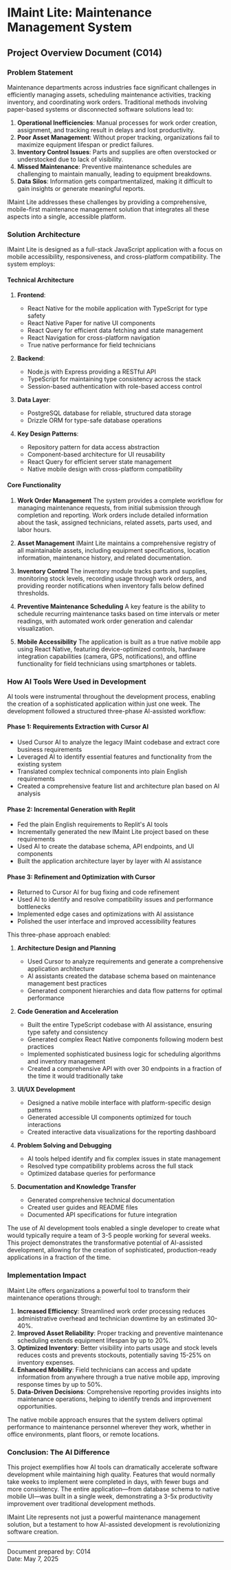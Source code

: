 # IMaint Lite: Maintenance Management System

## Project Overview Document (C014)

### Problem Statement

Maintenance departments across industries face significant challenges in efficiently managing assets, scheduling maintenance activities, tracking inventory, and coordinating work orders. Traditional methods involving paper-based systems or disconnected software solutions lead to:

1. **Operational Inefficiencies**: Manual processes for work order creation, assignment, and tracking result in delays and lost productivity.
2. **Poor Asset Management**: Without proper tracking, organizations fail to maximize equipment lifespan or predict failures.
3. **Inventory Control Issues**: Parts and supplies are often overstocked or understocked due to lack of visibility.
4. **Missed Maintenance**: Preventive maintenance schedules are challenging to maintain manually, leading to equipment breakdowns.
5. **Data Silos**: Information gets compartmentalized, making it difficult to gain insights or generate meaningful reports.

IMaint Lite addresses these challenges by providing a comprehensive, mobile-first maintenance management solution that integrates all these aspects into a single, accessible platform.

### Solution Architecture

IMaint Lite is designed as a full-stack JavaScript application with a focus on mobile accessibility, responsiveness, and cross-platform compatibility. The system employs:

#### Technical Architecture

1. **Frontend**:
   - React Native for the mobile application with TypeScript for type safety
   - React Native Paper for native UI components
   - React Query for efficient data fetching and state management
   - React Navigation for cross-platform navigation
   - True native performance for field technicians

2. **Backend**:
   - Node.js with Express providing a RESTful API
   - TypeScript for maintaining type consistency across the stack
   - Session-based authentication with role-based access control

3. **Data Layer**:
   - PostgreSQL database for reliable, structured data storage
   - Drizzle ORM for type-safe database operations

4. **Key Design Patterns**:
   - Repository pattern for data access abstraction
   - Component-based architecture for UI reusability
   - React Query for efficient server state management
   - Native mobile design with cross-platform compatibility

#### Core Functionality

1. **Work Order Management**
   The system provides a complete workflow for managing maintenance requests, from initial submission through completion and reporting. Work orders include detailed information about the task, assigned technicians, related assets, parts used, and labor hours.

2. **Asset Management**
   IMaint Lite maintains a comprehensive registry of all maintainable assets, including equipment specifications, location information, maintenance history, and related documentation.

3. **Inventory Control**
   The inventory module tracks parts and supplies, monitoring stock levels, recording usage through work orders, and providing reorder notifications when inventory falls below defined thresholds.

4. **Preventive Maintenance Scheduling**
   A key feature is the ability to schedule recurring maintenance tasks based on time intervals or meter readings, with automated work order generation and calendar visualization.

5. **Mobile Accessibility**
   The application is built as a true native mobile app using React Native, featuring device-optimized controls, hardware integration capabilities (camera, GPS, notifications), and offline functionality for field technicians using smartphones or tablets.

### How AI Tools Were Used in Development

AI tools were instrumental throughout the development process, enabling the creation of a sophisticated application within just one week. The development followed a structured three-phase AI-assisted workflow:

#### Phase 1: Requirements Extraction with Cursor AI
- Used Cursor AI to analyze the legacy IMaint codebase and extract core business requirements
- Leveraged AI to identify essential features and functionality from the existing system
- Translated complex technical components into plain English requirements
- Created a comprehensive feature list and architecture plan based on AI analysis

#### Phase 2: Incremental Generation with Replit
- Fed the plain English requirements to Replit's AI tools
- Incrementally generated the new IMaint Lite project based on these requirements
- Used AI to create the database schema, API endpoints, and UI components
- Built the application architecture layer by layer with AI assistance

#### Phase 3: Refinement and Optimization with Cursor
- Returned to Cursor AI for bug fixing and code refinement
- Used AI to identify and resolve compatibility issues and performance bottlenecks
- Implemented edge cases and optimizations with AI assistance
- Polished the user interface and improved accessibility features

This three-phase approach enabled:

1. **Architecture Design and Planning**
   - Used Cursor to analyze requirements and generate a comprehensive application architecture
   - AI assistants created the database schema based on maintenance management best practices
   - Generated component hierarchies and data flow patterns for optimal performance

2. **Code Generation and Acceleration**
   - Built the entire TypeScript codebase with AI assistance, ensuring type safety and consistency
   - Generated complex React Native components following modern best practices
   - Implemented sophisticated business logic for scheduling algorithms and inventory management
   - Created a comprehensive API with over 30 endpoints in a fraction of the time it would traditionally take

3. **UI/UX Development**
   - Designed a native mobile interface with platform-specific design patterns
   - Generated accessible UI components optimized for touch interactions
   - Created interactive data visualizations for the reporting dashboard

4. **Problem Solving and Debugging**
   - AI tools helped identify and fix complex issues in state management
   - Resolved type compatibility problems across the full stack
   - Optimized database queries for performance

5. **Documentation and Knowledge Transfer**
   - Generated comprehensive technical documentation
   - Created user guides and README files
   - Documented API specifications for future integration

The use of AI development tools enabled a single developer to create what would typically require a team of 3-5 people working for several weeks. This project demonstrates the transformative potential of AI-assisted development, allowing for the creation of sophisticated, production-ready applications in a fraction of the time.

### Implementation Impact

IMaint Lite offers organizations a powerful tool to transform their maintenance operations through:

1. **Increased Efficiency**: Streamlined work order processing reduces administrative overhead and technician downtime by an estimated 30-40%.
2. **Improved Asset Reliability**: Proper tracking and preventive maintenance scheduling extends equipment lifespan by up to 20%.
3. **Optimized Inventory**: Better visibility into parts usage and stock levels reduces costs and prevents stockouts, potentially saving 15-25% on inventory expenses.
4. **Enhanced Mobility**: Field technicians can access and update information from anywhere through a true native mobile app, improving response times by up to 50%.
5. **Data-Driven Decisions**: Comprehensive reporting provides insights into maintenance operations, helping to identify trends and improvement opportunities.

The native mobile approach ensures that the system delivers optimal performance to maintenance personnel wherever they work, whether in office environments, plant floors, or remote locations.

### Conclusion: The AI Difference

This project exemplifies how AI tools can dramatically accelerate software development while maintaining high quality. Features that would normally take weeks to implement were completed in days, with fewer bugs and more consistency. The entire application—from database schema to native mobile UI—was built in a single week, demonstrating a 3-5x productivity improvement over traditional development methods.

IMaint Lite represents not just a powerful maintenance management solution, but a testament to how AI-assisted development is revolutionizing software creation.

---

Document prepared by: C014  
Date: May 7, 2025